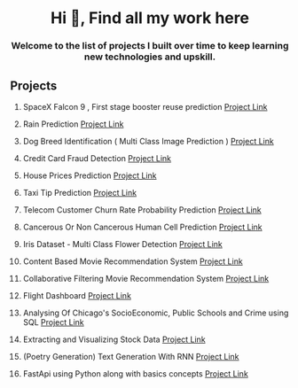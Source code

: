 <h1 align="center">Hi 👋, Find all my work here </h1>
<h3 align="center">Welcome to the list of projects I built over time to keep learning new technologies and upskill. </h3>

## Projects

1.  SpaceX Falcon 9 , First stage booster reuse prediction [Project Link](https://github.com/tushar-chauhan-01/IBM-Data-Science/tree/main/9%20-%20APPLIED%20DATA%20SCIENCE%20CAPSTONE/SpaceX%20Falcon%209%20first%20stage%20Landing%20Prediction)

2. Rain Prediction [Project Link](https://github.com/tushar-chauhan-01/IBM-Data-Science/blob/main/8%20-%20MACHINE%20LEARNING%20WITH%20PYTHON/Final%20Project%20-%20Rain%20Prediction%20(%20Lin_Reg%2C%20Log_reg%2C%20Knn%2C%20Decision_reg%2C%20svm%20).ipynb)

3. Dog Breed Identification ( Multi Class Image Prediction ) [Project Link](https://github.com/tushar-chauhan-01/DATA-SCIENCE/blob/main/DOG%20BREED%20CLASSIFICATION%20PROJECT(MULTI_CLASS%20IMAGE%20CLASSIFICATION)/Dog%20breeds%20classification.ipynb)
5. Credit Card Fraud Detection [Project Link](https://github.com/tushar-chauhan-01/IBM-Data-Science/blob/main/8%20-%20MACHINE%20LEARNING%20WITH%20PYTHON/5%20-%20Credit%20Card%20Fraud%20Detection%20using%20Scikit-Learn%20and%20Snap%20ML%20(Decision%20Tree%20vs%20SVM%20).ipynb)

6. House Prices Prediction [Project Link](https://github.com/tushar-chauhan-01/IBM-Data-Science/blob/main/8%20-%20MACHINE%20LEARNING%20WITH%20PYTHON/6%20-%20Regression%20Tree%20for%20predicting%20house%20prices.ipynb)

7. Taxi Tip Prediction [Project Link](https://github.com/tushar-chauhan-01/IBM-Data-Science/blob/main/8%20-%20MACHINE%20LEARNING%20WITH%20PYTHON/7%20-%20Taxi%20Tip%20Prediction%20using%20Decision%20Tree.ipynb)

8. Telecom Customer Churn Rate Probability Prediction [Project Link](https://github.com/tushar-chauhan-01/IBM-Data-Science/blob/main/8%20-%20MACHINE%20LEARNING%20WITH%20PYTHON/8%20-%20Logistic%20Regression%20-%20Telecom%20customer%20churn%20rate.ipynb)

9. Cancerous Or Non Cancerous Human Cell Prediction [Project Link](https://github.com/tushar-chauhan-01/IBM-Data-Science/blob/main/8%20-%20MACHINE%20LEARNING%20WITH%20PYTHON/9%20-%20SVM%20(Support%20Vector%20Machines)%20-%20cancerous%20or%20non%20cancerous%20human%20cell%20detection.ipynb)

10. Iris Dataset - Multi Class Flower Detection [Project Link](https://github.com/tushar-chauhan-01/IBM-Data-Science/blob/main/8%20-%20MACHINE%20LEARNING%20WITH%20PYTHON/10%20-%20Iris%20dataset%20-%20Softmax%20Regression%20%2COne-vs-All%20%26%20One-vs-One%20for%20Multi-class%20Classification.ipynb)

11. Content Based Movie Recommendation System [Project Link](https://github.com/tushar-chauhan-01/IBM-Data-Science/blob/main/8%20-%20MACHINE%20LEARNING%20WITH%20PYTHON/13%20-%20Content-based%20Recommendation%20Systems%20(%20movie%20).ipynb)

12. Collaborative Filtering Movie Recommendation System [Project Link](https://github.com/tushar-chauhan-01/IBM-Data-Science/blob/main/8%20-%20MACHINE%20LEARNING%20WITH%20PYTHON/14%20-%20Collaborative%20Filtering%20Recommendation%20System%20(%20movies%20).ipynb)

13. Flight Dashboard [Project Link](https://github.com/tushar-chauhan-01/IBM-Data-Science/blob/main/7%20-%20DATA%20VISUALIZATION%20WITH%20PYTHON/11%20-%20Final%20Assignment%20-%20flight_dashboard.py)

14. Analysing Of Chicago's SocioEconomic, Public Schools and Crime using SQL [Project Link](https://github.com/tushar-chauhan-01/IBM-Data-Science/blob/main/5%20-%20DATABABSE%20AND%20SQL%20FOR%20DATASCIENCE/15%20-%20Final%20ASSIGNMENT.ipynb)

15. Extracting and Visualizing Stock Data [Project Link](https://github.com/tushar-chauhan-01/IBM-Data-Science/blob/main/4%20-%20PYTHON%20PROJECT%20FOR%20DATA%20SCIENCE/Final%20Assignment%20-%20Extracting%20And%20Visualizing%20Data.ipynb)

16. (Poetry Generation) Text Generation With RNN [Project Link](https://github.com/tushar-chauhan-01/Google-Generative-AI-Path/blob/main/Text%20Generation%20With%20RNN.ipynb)

17. FastApi using Python along with basics concepts [Project Link](https://github.com/tushar-chauhan-01/FastApi-With-Python-Basics)
